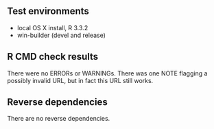 ## Test environments

* local OS X install, R 3.3.2
* win-builder (devel and release)

## R CMD check results

There were no ERRORs or WARNINGs. There was one NOTE flagging a possibly invalid URL, but in fact this URL still works.

## Reverse dependencies

There are no reverse dependencies.

